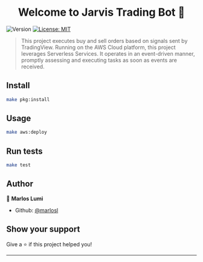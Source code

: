 <h1 align="center">Welcome to Jarvis Trading Bot 👋</h1>
<p>
  <img alt="Version" src="https://img.shields.io/badge/version-1.0.0-blue.svg?cacheSeconds=2592000" />
  <a href="#" target="_blank">
    <img alt="License: MIT" src="https://img.shields.io/badge/License-MIT-yellow.svg" />
  </a>
</p>

> This project executes buy and sell orders based on signals sent by TradingView.
> Running on the AWS Cloud platform, this project leverages Serverless Services. It operates in an event-driven manner, promptly assessing and executing tasks as soon as events are received.

## Install

```sh
make pkg:install
```

## Usage

```sh
make aws:deploy
```

## Run tests

```sh
make test
```

## Author

👤 **Marlos Lumi**

* Github: [@marlosl](https://github.com/marlosl)

## Show your support

Give a ⭐️ if this project helped you!

***
